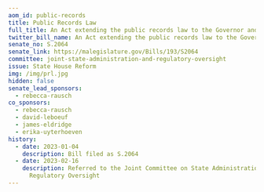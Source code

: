 ```yaml
---
aom_id: public-records
title: Public Records Law
full_title: An Act extending the public records law to the Governor and the Legislature
twitter_bill_name: An Act extending the public records law to the Governor and the Legislature
senate_no: S.2064
senate_link: https://malegislature.gov/Bills/193/S2064
committee: joint-state-administration-and-regulatory-oversight
issue: State House Reform
img: /img/prl.jpg
hidden: false
senate_lead_sponsors:
  - rebecca-rausch
co_sponsors:
  - rebecca-rausch
  - david-leboeuf
  - james-eldridge
  - erika-uyterhoeven
history:
  - date: 2023-01-04
    description: Bill filed as S.2064
  - date: 2023-02-16
    description: Referred to the Joint Committee on State Administration and
      Regulatory Oversight
---
```

